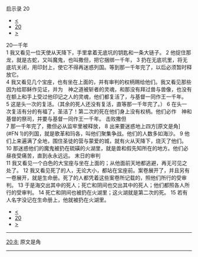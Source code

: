 ﻿





 启示录 20




* [<](bible/REV19.md)
* [20](bible/REV.md)
* [>](bible/REV21.md)



 
20一千年  
1 我又看见一位天使从天降下，手里拿着无底坑的钥匙和一条大链子。 
2 他捉住那龙，就是古蛇，又叫魔鬼，也叫撒但，把它捆绑一千年， 
3 扔在无底坑里，将无底坑关闭，用印封上，使它不得再迷惑列国。等到那一千年完了，以后必须暂时释放它。  
4 我又看见几个宝座，也有坐在上面的，并有审判的权柄赐给他们。我又看见那些因为给耶稣作见证，并为　神之道被斩者的灵魂，和那没有拜过兽与兽像，也没有在额上和手上受过他印记之人的灵魂，他们都复活了，与基督一同作王一千年。 
5 这是头一次的复活。（其余的死人还没有复活，直等那一千年完了。） 
6 在头一次复活有分的有福了，圣洁了！第二次的死在他们身上没有权柄。他们必作　神和基督的祭司，并要与基督一同作王一千年。 击败撒但  
7 那一千年完了，撒但必从监牢里被释放， 
8 出来要迷惑地上四方[原文是角](#FN
1)的列国，就是歌革和玛各，叫他们聚集争战。他们的人数多如海沙。 
9 他们上来遍满了全地，围住圣徒的营与蒙爱的城，就有火从天降下，烧灭了他们。 
10 那迷惑他们的魔鬼被扔在硫磺的火湖里，就是兽和假先知所在的地方。他们必昼夜受痛苦，直到永永远远。 末日的审判  
11 我又看见一个白色的大宝座与坐在上面的；从他面前天地都逃避，再无可见之处了。 
12 我又看见死了的人，无论大小，都站在宝座前。案卷展开了，并且另有一卷展开，就是生命册。死了的人都凭着这些案卷所记载的，照他们所行的受审判。 
13 于是海交出其中的死人；死亡和阴间也交出其中的死人；他们都照各人所行的受审判。 
14 死亡和阴间也被扔在火湖里；这火湖就是第二次的死。 
15 若有人名字没记在生命册上，他就被扔在火湖里。 
* [<](bible/REV19.md)
* [20](bible/REV.md)
* [>](bible/REV21.md)





---


[20:8:](#V8)
原文是角




---









